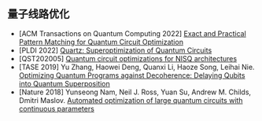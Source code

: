 ## 量子线路优化

- [ACM Transactions on Quantum Computing 2022] [Exact and Practical Pattern Matching for Quantum Circuit Optimization](https://dl.acm.org/doi/full/10.1145/3498325)
- [PLDI 2022] [Quartz: Superoptimization of Quantum Circuits](https://dl.acm.org/doi/abs/10.1145/3519939.3523433)
- [QST202005]  [Quantum circuit optimizations for NISQ architectures](https://iopscience.iop.org/article/10.1088/2058-9565/ab79b1)
- [TASE 2019] Yu Zhang, Haowei Deng, Quanxi Li, Haoze Song, Leihai Nie. [Optimizing Quantum Programs against Decoherence: Delaying Qubits into Quantum Superposition](https://ieeexplore.ieee.org/document/8914134)
- [Nature 2018] Yunseong Nam, Neil J. Ross, Yuan Su, Andrew M. Childs, Dmitri Maslov. [Automated optimization of large quantum circuits with continuous parameters](https://www.nature.com/articles/s41534-018-0072-4)